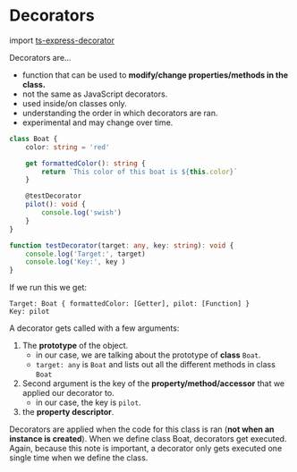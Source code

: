 # Decorators

import [ts-express-decorator](https://www.npmjs.com/package/ts-express-decorators)

Decorators are...
- function that can be used to **modify/change properties/methods in the class.**
- not the same as JavaScript decorators.
- used inside/on classes only.
- understanding the order in which decorators are ran.
- experimental and may change over time.

```typescript
class Boat {
    color: string = 'red'

    get formattedColor(): string {
        return `This color of this boat is ${this.color}`
    }

    @testDecorator
    pilot(): void {
        console.log('swish')
    }
}

function testDecorator(target: any, key: string): void {
    console.log('Target:', target)
    console.log('Key:', key )
}
```
If we run this we get:
```
Target: Boat { formattedColor: [Getter], pilot: [Function] }
Key: pilot
```

A decorator gets called with a few arguments:
1. The **prototype** of the object.
   - in our case, we are talking about the prototype of **class** `Boat`.
   - `target: any` is `Boat` and lists out all the different methods in class `Boat`
2. Second argument is the key of the **property/method/accessor** that we applied our decorator to.
   - in our case, the key is `pilot`.
3. the **property descriptor**.

Decorators are applied when the code for this class is ran (**not when an instance is created**). When we define class Boat, decorators get executed. Again, because this note is important, a decorator only gets executed one single time when we define the class.